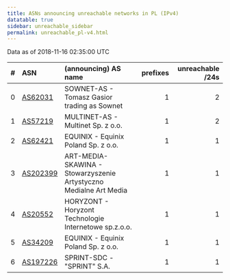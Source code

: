 ```yaml
---
title: ASNs announcing unreachable networks in PL (IPv4)
datatable: true
sidebar: unreachable_sidebar
permalink: unreachable_pl-v4.html
---
```


Data as of 2018-11-16 02:35:00 UTC


<div class="datatable-begin"></div>

|   # | ASN                                      | (announcing) AS name                                              |   prefixes |   unreachable /24s |
|----:|:-----------------------------------------|:------------------------------------------------------------------|-----------:|-------------------:|
|   0 | [AS62031](unreachable_AS62031-v4.html)   | SOWNET-AS - Tomasz Gasior trading as Sownet                       |          1 |                  2 |
|   1 | [AS57219](unreachable_AS57219-v4.html)   | MULTINET-AS - Multinet Sp. z o.o.                                 |          1 |                  2 |
|   2 | [AS62421](unreachable_AS62421-v4.html)   | EQUINIX - Equinix Poland Sp. z o.o.                               |          1 |                  1 |
|   3 | [AS202399](unreachable_AS202399-v4.html) | ART-MEDIA-SKAWINA - Stowarzyszenie Artystyczno Medialne Art Media |          1 |                  1 |
|   4 | [AS20552](unreachable_AS20552-v4.html)   | HORYZONT - Horyzont Technologie Internetowe sp.z.o.o.             |          1 |                  1 |
|   5 | [AS34209](unreachable_AS34209-v4.html)   | EQUINIX - Equinix Poland Sp. z o.o.                               |          1 |                  1 |
|   6 | [AS197226](unreachable_AS197226-v4.html) | SPRINT-SDC - "SPRINT" S.A.                                        |          1 |                  1 |

<div class="datatable-end"></div>